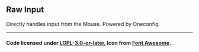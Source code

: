 ## Raw Input
Directly handles input from the Mouse. Powered by Oneconfig.

---

#### Code licensed under [LGPL-3.0-or-later](LICENSE), Icon from [Font Awesome](https://fontawesome.com/).
